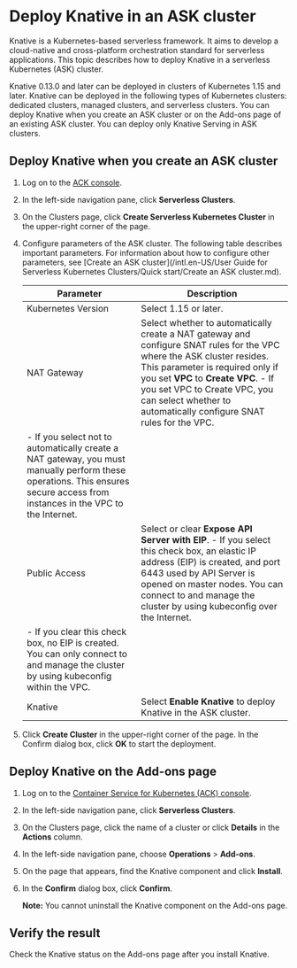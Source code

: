# Deploy Knative in an ASK cluster

Knative is a Kubernetes-based serverless framework. It aims to develop a cloud-native and cross-platform orchestration standard for serverless applications. This topic describes how to deploy Knative in a serverless Kubernetes \(ASK\) cluster.

Knative 0.13.0 and later can be deployed in clusters of Kubernetes 1.15 and later. Knative can be deployed in the following types of Kubernetes clusters: dedicated clusters, managed clusters, and serverless clusters. You can deploy Knative when you create an ASK cluster or on the Add-ons page of an existing ASK cluster. You can deploy only Knative Serving in ASK clusters.

## Deploy Knative when you create an ASK cluster

1.  Log on to the [ACK console](https://cs.console.aliyun.com).

2.  In the left-side navigation pane, click **Serverless Clusters**.

3.  On the Clusters page, click **Create Serverless Kubernetes Cluster** in the upper-right corner of the page.

4.  Configure parameters of the ASK cluster. The following table describes important parameters. For information about how to configure other parameters, see [Create an ASK cluster](/intl.en-US/User Guide for Serverless Kubernetes Clusters/Quick start/Create an ASK cluster.md).

    |Parameter|Description|
    |---------|-----------|
    |Kubernetes Version|Select 1.15 or later.|
    |NAT Gateway|Select whether to automatically create a NAT gateway and configure SNAT rules for the VPC where the ASK cluster resides. This parameter is required only if you set **VPC** to **Create VPC**.    -   If you set VPC to Create VPC, you can select whether to automatically configure SNAT rules for the VPC.
    -   If you select not to automatically create a NAT gateway, you must manually perform these operations. This ensures secure access from instances in the VPC to the Internet. |
    |Public Access|Select or clear **Expose API Server with EIP**.    -   If you select this check box, an elastic IP address \(EIP\) is created, and port 6443 used by API Server is opened on master nodes. You can connect to and manage the cluster by using kubeconfig over the Internet.
    -   If you clear this check box, no EIP is created. You can only connect to and manage the cluster by using kubeconfig within the VPC. |
    |Knative|Select **Enable Knative** to deploy Knative in the ASK cluster.|

5.  Click **Create Cluster** in the upper-right corner of the page. In the Confirm dialog box, click **OK** to start the deployment.


## Deploy Knative on the Add-ons page

1.  Log on to the [Container Service for Kubernetes \(ACK\) console](https://cs.console.aliyun.com).

2.  In the left-side navigation pane, click **Serverless Clusters**.

3.  On the Clusters page, click the name of a cluster or click **Details** in the **Actions** column.

4.  In the left-side navigation pane, choose **Operations** \> **Add-ons**.

5.  On the page that appears, find the Knative component and click **Install**.

6.  In the **Confirm** dialog box, click **Confirm**.

    **Note:** You cannot uninstall the Knative component on the Add-ons page.


## Verify the result

Check the Knative status on the Add-ons page after you install Knative.

